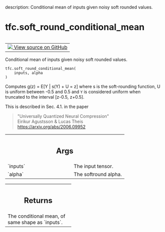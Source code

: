 description: Conditional mean of inputs given noisy soft rounded values.

<div itemscope itemtype="http://developers.google.com/ReferenceObject">
<meta itemprop="name" content="tfc.soft_round_conditional_mean" />
<meta itemprop="path" content="Stable" />
</div>

# tfc.soft_round_conditional_mean

<!-- Insert buttons and diff -->

<table class="tfo-notebook-buttons tfo-api nocontent" align="left">
<td>
  <a target="_blank" href="https://github.com/tensorflow/compression/tree/master/tensorflow_compression/python/ops/soft_round_ops.py#L92-L111">
    <img src="https://www.tensorflow.org/images/GitHub-Mark-32px.png" />
    View source on GitHub
  </a>
</td>
</table>



Conditional mean of inputs given noisy soft rounded values.

<pre class="devsite-click-to-copy prettyprint lang-py tfo-signature-link">
<code>tfc.soft_round_conditional_mean(
    inputs, alpha
)
</code></pre>



<!-- Placeholder for "Used in" -->

Computes g(z) = E[Y | s(Y) + U = z] where s is the soft-rounding function,
U is uniform between -0.5 and 0.5 and `Y` is considered uniform when truncated
to the interval [z-0.5, z+0.5].

This is described in Sec. 4.1. in the paper
> "Universally Quantized Neural Compression"<br />
> Eirikur Agustsson & Lucas Theis<br />
> https://arxiv.org/abs/2006.09952

<!-- Tabular view -->
 <table class="responsive fixed orange">
<colgroup><col width="214px"><col></colgroup>
<tr><th colspan="2"><h2 class="add-link">Args</h2></th></tr>

<tr>
<td>
`inputs`
</td>
<td>
The input tensor.
</td>
</tr><tr>
<td>
`alpha`
</td>
<td>
The softround alpha.
</td>
</tr>
</table>



<!-- Tabular view -->
 <table class="responsive fixed orange">
<colgroup><col width="214px"><col></colgroup>
<tr><th colspan="2"><h2 class="add-link">Returns</h2></th></tr>
<tr class="alt">
<td colspan="2">
The conditional mean, of same shape as `inputs`.
</td>
</tr>

</table>


